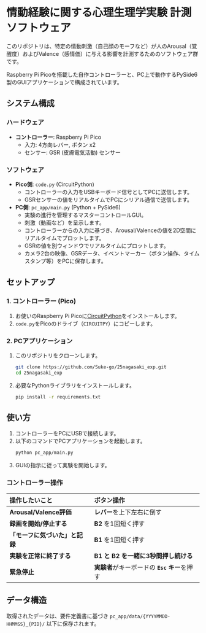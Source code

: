 
# 情動経験に関する心理生理学実験 計測ソフトウェア

このリポジトリは、特定の情動刺激（自己顔のモーフなど）が人のArousal（覚醒度）およびValence（感情価）に与える影響を計測するためのソフトウェア群です。

Raspberry Pi Picoを搭載した自作コントローラーと、PC上で動作するPySide6製のGUIアプリケーションで構成されています。

## システム構成

### ハードウェア
*   **コントローラー**: Raspberry Pi Pico
    *   入力: 4方向レバー, ボタン x2
    *   センサー: GSR (皮膚電気活動) センサー

### ソフトウェア
*   **Pico側**: `code.py` (CircuitPython)
    *   コントローラーの入力をUSBキーボード信号としてPCに送信します。
    *   GSRセンサーの値をリアルタイムでPCにシリアル通信で送信します。
*   **PC側**: `pc_app/main.py` (Python + PySide6)
    *   実験の進行を管理するマスターコントロールGUI。
    *   刺激（動画など）を呈示します。
    *   コントローラーからの入力に基づき、Arousal/Valenceの値を2D空間にリアルタイムでプロットします。
    *   GSRの値を別ウィンドウでリアルタイムにプロットします。
    *   カメラ2台の映像、GSRデータ、イベントマーカー（ボタン操作、タイムスタンプ等）をPCに保存します。

## セットアップ

### 1. コントローラー (Pico)
1.  お使いのRaspberry Pi Picoに[CircuitPython](https://circuitpython.org/board/raspberry_pi_pico/)をインストールします。
2.  `code.py`をPicoのドライブ（`CIRCUITPY`）にコピーします。

### 2. PCアプリケーション
1.  このリポジトリをクローンします。
    ```bash
    git clone https://github.com/Suke-go/25nagasaki_exp.git
    cd 25nagasaki_exp
    ```
2.  必要なPythonライブラリをインストールします。
    ```bash
    pip install -r requirements.txt
    ```

## 使い方

1.  コントローラーをPCにUSBで接続します。
2.  以下のコマンドでPCアプリケーションを起動します。
    ```bash
    python pc_app/main.py
    ```
3.  GUIの指示に従って実験を開始します。

### コントローラー操作

| 操作したいこと | ボタン操作 |
| :--- | :--- |
| **Arousal/Valence評価** | **レバー**を上下左右に倒す |
| **録画を開始/停止する** | **B2** を1回短く押す |
| **「モーフに気づいた」と記録** | **B1** を1回短く押す |
| **実験を正常に終了する** | **B1 と B2 を一緒に3秒間押し続ける** |
| **緊急停止** | **実験者**がキーボードの **`Esc` キー**を押す |

## データ構造

取得されたデータは、要件定義書に基づき `pc_app/data/{YYYYMMDD-HHMMSS}_{PID}/` 以下に保存されます。
